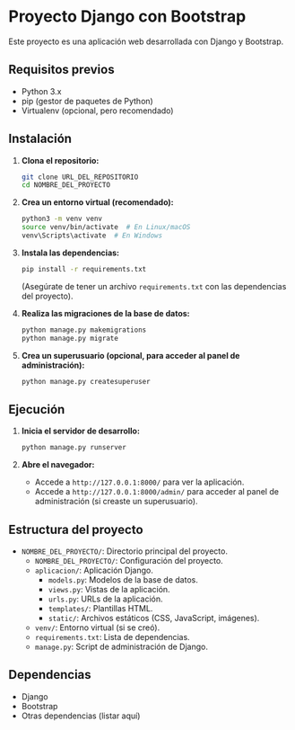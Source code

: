 # Proyecto Django con Bootstrap

Este proyecto es una aplicación web desarrollada con Django y Bootstrap.

## Requisitos previos

* Python 3.x
* pip (gestor de paquetes de Python)
* Virtualenv (opcional, pero recomendado)

## Instalación

1.  **Clona el repositorio:**

    ```bash
    git clone URL_DEL_REPOSITORIO
    cd NOMBRE_DEL_PROYECTO
    ```

2.  **Crea un entorno virtual (recomendado):**

    ```bash
    python3 -m venv venv
    source venv/bin/activate  # En Linux/macOS
    venv\Scripts\activate  # En Windows
    ```

3.  **Instala las dependencias:**

    ```bash
    pip install -r requirements.txt
    ```

    (Asegúrate de tener un archivo `requirements.txt` con las dependencias del proyecto).

4.  **Realiza las migraciones de la base de datos:**

    ```bash
    python manage.py makemigrations
    python manage.py migrate
    ```

5.  **Crea un superusuario (opcional, para acceder al panel de administración):**

    ```bash
    python manage.py createsuperuser
    ```

## Ejecución

1.  **Inicia el servidor de desarrollo:**

    ```bash
    python manage.py runserver
    ```

2.  **Abre el navegador:**

    * Accede a `http://127.0.0.1:8000/` para ver la aplicación.
    * Accede a `http://127.0.0.1:8000/admin/` para acceder al panel de administración (si creaste un superusuario).

## Estructura del proyecto

* `NOMBRE_DEL_PROYECTO/`: Directorio principal del proyecto.
    * `NOMBRE_DEL_PROYECTO/`: Configuración del proyecto.
    * `aplicacion/`: Aplicación Django.
        * `models.py`: Modelos de la base de datos.
        * `views.py`: Vistas de la aplicación.
        * `urls.py`: URLs de la aplicación.
        * `templates/`: Plantillas HTML.
        * `static/`: Archivos estáticos (CSS, JavaScript, imágenes).
    * `venv/`: Entorno virtual (si se creó).
    * `requirements.txt`: Lista de dependencias.
    * `manage.py`: Script de administración de Django.

## Dependencias

* Django
* Bootstrap
* Otras dependencias (listar aquí)
